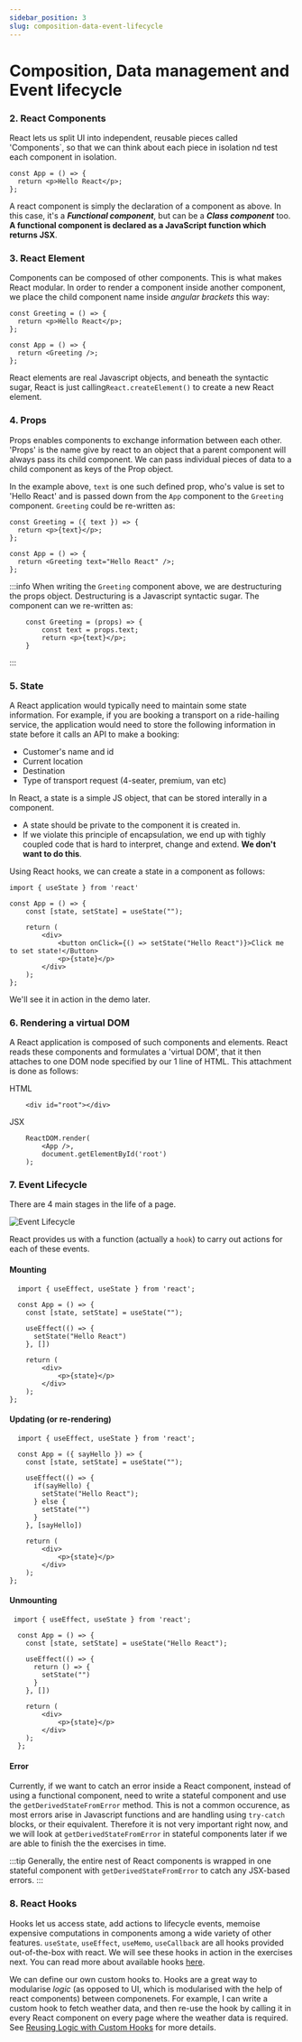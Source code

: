 ```yaml
---
sidebar_position: 3
slug: composition-data-event-lifecycle
---
```


# Composition, Data management and Event lifecycle

### 2. React Components

React lets us split UI into independent, reusable pieces called 'Components`, so that we can think about each piece in isolation nd test each component in isolation.

```
const App = () => {
  return <p>Hello React</p>;
};
```

A react component is simply the declaration of a component as above. In this case, it's a **_Functional component_**, but can be a **_Class component_** too. **A functional component is declared as a JavaScript function which returns JSX**.

### 3. React Element

Components can be composed of other components. This is what makes React modular. In order to render a component inside another component, we place the child component name inside _angular brackets_ this way:

```
const Greeting = () => {
  return <p>Hello React</p>;
};

const App = () => {
  return <Greeting />;
};
```

React elements are real Javascript objects, and beneath the syntactic sugar, React is just calling`React.createElement()` to create a new React element.

### 4. Props

Props enables components to exchange information between each other. 'Props' is the name give by react to an object that a parent component will always pass its child component. We can pass individual pieces of data to a child component as keys of the Prop object.

In the example above, `text` is one such defined prop, who's value is set to 'Hello React' and is passed down from the `App` component to the `Greeting` component. `Greeting` could be re-written as:

```
const Greeting = ({ text }) => {
  return <p>{text}</p>;
};

const App = () => {
  return <Greeting text="Hello React" />;
};
```

:::info
When writing the `Greeting` component above, we are destructuring the props object. Destructuring is a Javascript syntactic sugar. The component can we re-written as:

```
    const Greeting = (props) => {
        const text = props.text;
        return <p>{text}</p>;
    }
```

:::

### 5. State

A React application would typically need to maintain some state information. For example, if you are booking a transport on a ride-hailing service, the application would need to store the following information in state before it calls an API to make a booking:

- Customer's name and id
- Current location
- Destination
- Type of transport request (4-seater, premium, van etc)

In React, a state is a simple JS object, that can be stored interally in a component.

- A state should be private to the component it is created in.
- If we violate this principle of encapsulation, we end up with tighly coupled code that is hard to interpret, change and extend. **We don't want to do this**.

Using React hooks, we can create a state in a component as follows:

```
import { useState } from 'react'

const App = () => {
    const [state, setState] = useState("");

    return (
        <div>
            <button onClick={() => setState("Hello React")}>Click me to set state!</Button>
            <p>{state}</p>
        </div>
    );
};
```

We'll see it in action in the demo later.

### 6. Rendering a virtual DOM

A React application is composed of such components and elements. React reads these components and formulates a 'virtual DOM', that it then attaches to one DOM node specified by our 1 line of HTML. This attachment is done as follows:

HTML

```
    <div id="root"></div>
```

JSX

```
    ReactDOM.render(
        <App />,
        document.getElementById('root')
    );
```

### 7. Event Lifecycle

There are 4 main stages in the life of a page.

![Event Lifecycle](./assets/event-lifecycle.png)

React provides us with a function (actually a `hook`) to carry out actions for each of these events.

#### Mounting

```
  import { useEffect, useState } from 'react';

  const App = () => {
    const [state, setState] = useState("");

    useEffect(() => {
      setState("Hello React")
    }, [])

    return (
        <div>
            <p>{state}</p>
        </div>
    );
};
```

#### Updating (or re-rendering)

```
  import { useEffect, useState } from 'react';

  const App = ({ sayHello }) => {
    const [state, setState] = useState("");

    useEffect(() => {
      if(sayHello) {
        setState("Hello React");
      } else {
        setState("")
      }
    }, [sayHello])

    return (
        <div>
            <p>{state}</p>
        </div>
    );
};
```

#### Unmounting

```
 import { useEffect, useState } from 'react';

  const App = () => {
    const [state, setState] = useState("Hello React");

    useEffect(() => {
      return () => {
        setState("")
      }
    }, [])

    return (
        <div>
            <p>{state}</p>
        </div>
    );
  };
```

#### Error

Currently, if we want to catch an error inside a React component, instead of using a functional component, need to write a stateful component and use the `getDerivedStateFromError` method. This is not a common occurence, as most errors arise in Javascript functions and are handling using `try-catch` blocks, or their equivalent. Therefore it is not very important right now, and we will look at `getDerivedStateFromError` in stateful components later if we are able to finish the the exercises in time.

:::tip
Generally, the entire nest of React components is wrapped in one stateful component with `getDerivedStateFromError` to catch any JSX-based errors.
:::

### 8. React Hooks

Hooks let us access state, add actions to lifecycle events, memoise expensive computations in components among a wide variety of other features. `useState`, `useEffect`, `useMemo`, `useCallback` are all hooks provided out-of-the-box with react. We will see these hooks in action in the exercises next. You can read more about available hooks [here](https://legacy.reactjs.org/docs/hooks-intro.html).

We can define our own custom hooks to. Hooks are a great way to modularise _logic_ (as opposed to UI, which is modularised with the help of react components) between componenets. For example, I can write a custom hook to fetch weather data, and then re-use the hook by calling it in every React component on every page where the weather data is required. See [Reusing Logic with Custom Hooks](https://react.dev/learn/reusing-logic-with-custom-hooks) for more details.